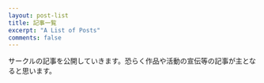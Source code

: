 ```yaml
---
layout: post-list
title: 記事一覧
excerpt: "A List of Posts"
comments: false
---
```


サークルの記事を公開していきます。恐らく作品や活動の宣伝等の記事が主となると思います。
